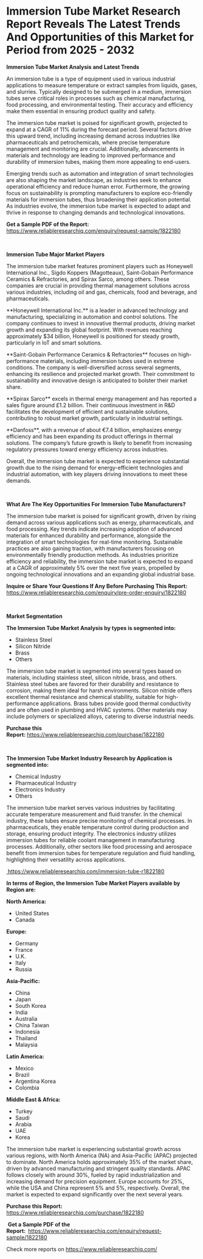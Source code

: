 <p><h1>Immersion Tube Market Research Report Reveals The Latest Trends And Opportunities of this Market for Period from 2025 - 2032</h1></p><p><strong>Immersion Tube Market Analysis and Latest Trends</strong></p>
<p><p>An immersion tube is a type of equipment used in various industrial applications to measure temperature or extract samples from liquids, gases, and slurries. Typically designed to be submerged in a medium, immersion tubes serve critical roles in processes such as chemical manufacturing, food processing, and environmental testing. Their accuracy and efficiency make them essential in ensuring product quality and safety.</p><p>The immersion tube market is poised for significant growth, projected to expand at a CAGR of 11% during the forecast period. Several factors drive this upward trend, including increasing demand across industries like pharmaceuticals and petrochemicals, where precise temperature management and monitoring are crucial. Additionally, advancements in materials and technology are leading to improved performance and durability of immersion tubes, making them more appealing to end-users.</p><p>Emerging trends such as automation and integration of smart technologies are also shaping the market landscape, as industries seek to enhance operational efficiency and reduce human error. Furthermore, the growing focus on sustainability is prompting manufacturers to explore eco-friendly materials for immersion tubes, thus broadening their application potential. As industries evolve, the immersion tube market is expected to adapt and thrive in response to changing demands and technological innovations.</p></p>
<p><strong>Get a Sample PDF of the Report:&nbsp;</strong> <a href="https://www.reliableresearchiq.com/enquiry/request-sample/1822180?utm_campaign=2469&utm_medium=2&utm_source=Github&utm_content=ia&utm_term=09042025&utm_id=immersion-tube">https://www.reliableresearchiq.com/enquiry/request-sample/1822180</a></p>
<p>&nbsp;</p>
<p><strong>Immersion Tube Major Market Players</strong></p>
<p><p>The immersion tube market features prominent players such as Honeywell International Inc., Sigdo Koppers (Magotteaux), Saint-Gobain Performance Ceramics & Refractories, and Spirax Sarco, among others. These companies are crucial in providing thermal management solutions across various industries, including oil and gas, chemicals, food and beverage, and pharmaceuticals.</p><p>**Honeywell International Inc.** is a leader in advanced technology and manufacturing, specializing in automation and control solutions. The company continues to invest in innovative thermal products, driving market growth and expanding its global footprint. With revenues reaching approximately $34 billion, Honeywell is positioned for steady growth, particularly in IoT and smart solutions.</p><p>**Saint-Gobain Performance Ceramics & Refractories** focuses on high-performance materials, including immersion tubes used in extreme conditions. The company is well-diversified across several segments, enhancing its resilience and projected market growth. Their commitment to sustainability and innovative design is anticipated to bolster their market share.</p><p>**Spirax Sarco** excels in thermal energy management and has reported a sales figure around £1.2 billion. Their continuous investment in R&D facilitates the development of efficient and sustainable solutions, contributing to robust market growth, particularly in industrial settings.</p><p>**Danfoss**, with a revenue of about €7.4 billion, emphasizes energy efficiency and has been expanding its product offerings in thermal solutions. The company’s future growth is likely to benefit from increasing regulatory pressures toward energy efficiency across industries.</p><p>Overall, the immersion tube market is expected to experience substantial growth due to the rising demand for energy-efficient technologies and industrial automation, with key players driving innovations to meet these demands.</p></p>
<p>&nbsp;</p>
<p><strong>What Are The Key Opportunities For Immersion Tube Manufacturers?</strong></p>
<p><p>The immersion tube market is poised for significant growth, driven by rising demand across various applications such as energy, pharmaceuticals, and food processing. Key trends indicate increasing adoption of advanced materials for enhanced durability and performance, alongside the integration of smart technologies for real-time monitoring. Sustainable practices are also gaining traction, with manufacturers focusing on environmentally friendly production methods. As industries prioritize efficiency and reliability, the immersion tube market is expected to expand at a CAGR of approximately 5% over the next five years, propelled by ongoing technological innovations and an expanding global industrial base.</p></p>
<p><strong>Inquire or Share Your Questions If Any Before Purchasing This Report:</strong> <a href="https://www.reliableresearchiq.com/enquiry/pre-order-enquiry/1822180?utm_campaign=2469&utm_medium=2&utm_source=Github&utm_content=ia&utm_term=09042025&utm_id=immersion-tube">https://www.reliableresearchiq.com/enquiry/pre-order-enquiry/1822180</a></p>
<p>&nbsp;</p>
<p><strong>Market Segmentation</strong></p>
<p><strong>The Immersion Tube Market Analysis by types is segmented into:</strong></p>
<p><ul><li>Stainless Steel</li><li>Silicon Nitride</li><li>Brass</li><li>Others</li></ul></p>
<p><p>The immersion tube market is segmented into several types based on materials, including stainless steel, silicon nitride, brass, and others. Stainless steel tubes are favored for their durability and resistance to corrosion, making them ideal for harsh environments. Silicon nitride offers excellent thermal resistance and chemical stability, suitable for high-performance applications. Brass tubes provide good thermal conductivity and are often used in plumbing and HVAC systems. Other materials may include polymers or specialized alloys, catering to diverse industrial needs.</p></p>
<p><strong>Purchase this Report:&nbsp;</strong><a href="https://www.reliableresearchiq.com/purchase/1822180?utm_campaign=2469&utm_medium=2&utm_source=Github&utm_content=ia&utm_term=09042025&utm_id=immersion-tube">https://www.reliableresearchiq.com/purchase/1822180</a></p>
<p>&nbsp;</p>
<p><strong>The Immersion Tube Market Industry Research by Application is segmented into:</strong></p>
<p><ul><li>Chemical Industry</li><li>Pharmaceutical Industry</li><li>Electronics Industry</li><li>Others</li></ul></p>
<p><p>The immersion tube market serves various industries by facilitating accurate temperature measurement and fluid transfer. In the chemical industry, these tubes ensure precise monitoring of chemical processes. In pharmaceuticals, they enable temperature control during production and storage, ensuring product integrity. The electronics industry utilizes immersion tubes for reliable coolant management in manufacturing processes. Additionally, other sectors like food processing and aerospace benefit from immersion tubes for temperature regulation and fluid handling, highlighting their versatility across applications.</p></p>
<p><a href="https://www.reliableresearchiq.com/immersion-tube-r1822180?utm_campaign=2469&utm_medium=2&utm_source=Github&utm_content=ia&utm_term=09042025&utm_id=immersion-tube">&nbsp;https://www.reliableresearchiq.com/immersion-tube-r1822180</a></p>
<p><strong>In terms of Region, the Immersion Tube Market Players available by Region are:</strong></p>
<p>
    <p> <strong> North America: </strong>
        <ul>
            <li>United States</li>
            <li>Canada</li>
        </ul>
        </p> 
    <p> <strong> Europe: </strong>
        <ul>
            <li>Germany</li>
            <li>France</li>
            <li>U.K.</li>
            <li>Italy</li>
            <li>Russia</li>
        </ul>
        </p> 
    <p> <strong> Asia-Pacific: </strong>
        <ul>
            <li>China</li>
            <li>Japan</li>
            <li>South Korea</li>
            <li>India</li>
            <li>Australia</li>
            <li>China Taiwan</li>
            <li>Indonesia</li>
            <li>Thailand</li>
            <li>Malaysia</li>
        </ul>
        </p> 
    <p> <strong> Latin America: </strong>
        <ul>
            <li>Mexico</li>
            <li>Brazil</li>
            <li>Argentina Korea</li>
            <li>Colombia</li>
        </ul>
        </p> 
    <p> <strong> Middle East & Africa: </strong>
        <ul>
            <li>Turkey</li>
            <li>Saudi</li>
            <li>Arabia</li>
            <li>UAE</li>
            <li>Korea</li>
        </ul>
    </p>
    </p>
<p><p>The immersion tube market is experiencing substantial growth across various regions, with North America (NA) and Asia-Pacific (APAC) projected to dominate. North America holds approximately 35% of the market share, driven by advanced manufacturing and stringent quality standards. APAC follows closely with around 30%, fueled by rapid industrialization and increasing demand for precision equipment. Europe accounts for 25%, while the USA and China represent 5% and 5%, respectively. Overall, the market is expected to expand significantly over the next several years.</p></p>
<p><strong>Purchase this Report: </strong><a href="https://www.reliableresearchiq.com/purchase/1822180?utm_campaign=2469&utm_medium=2&utm_source=Github&utm_content=ia&utm_term=09042025&utm_id=immersion-tube">https://www.reliableresearchiq.com/purchase/1822180</a></p>
<p>&nbsp;<strong>Get a Sample PDF of the Report:&nbsp;&nbsp;</strong><a href="https://www.reliableresearchiq.com/enquiry/request-sample/1822180?utm_campaign=2469&utm_medium=2&utm_source=Github&utm_content=ia&utm_term=09042025&utm_id=immersion-tube">https://www.reliableresearchiq.com/enquiry/request-sample/1822180</a></p>
<p><strong></strong></p>
<p>Check more reports on <a href="https://www.reliableresearchiq.com/?utm_campaign=2469&utm_medium=2&utm_source=Github&utm_content=ia&utm_term=09042025&utm_id=immersion-tube">https://www.reliableresearchiq.com/</a></p>